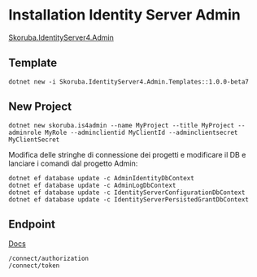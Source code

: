 # Installation Identity Server Admin

[Skoruba.IdentityServer4.Admin](https://github.com/skoruba/IdentityServer4.Admin)

## Template

```
dotnet new -i Skoruba.IdentityServer4.Admin.Templates::1.0.0-beta7
```

## New Project
```
dotnet new skoruba.is4admin --name MyProject --title MyProject --adminrole MyRole --adminclientid MyClientId --adminclientsecret MyClientSecret
```

Modifica delle stringhe di connessione dei progetti e modificare il DB e lanciare i comandi dal progetto Admin:
```
dotnet ef database update -c AdminIdentityDbContext
dotnet ef database update -c AdminLogDbContext
dotnet ef database update -c IdentityServerConfigurationDbContext
dotnet ef database update -c IdentityServerPersistedGrantDbContext
```

## Endpoint
[Docs](http://docs.identityserver.io/en/latest/endpoints/discovery.html)

```
/connect/authorization
/connect/token
```
